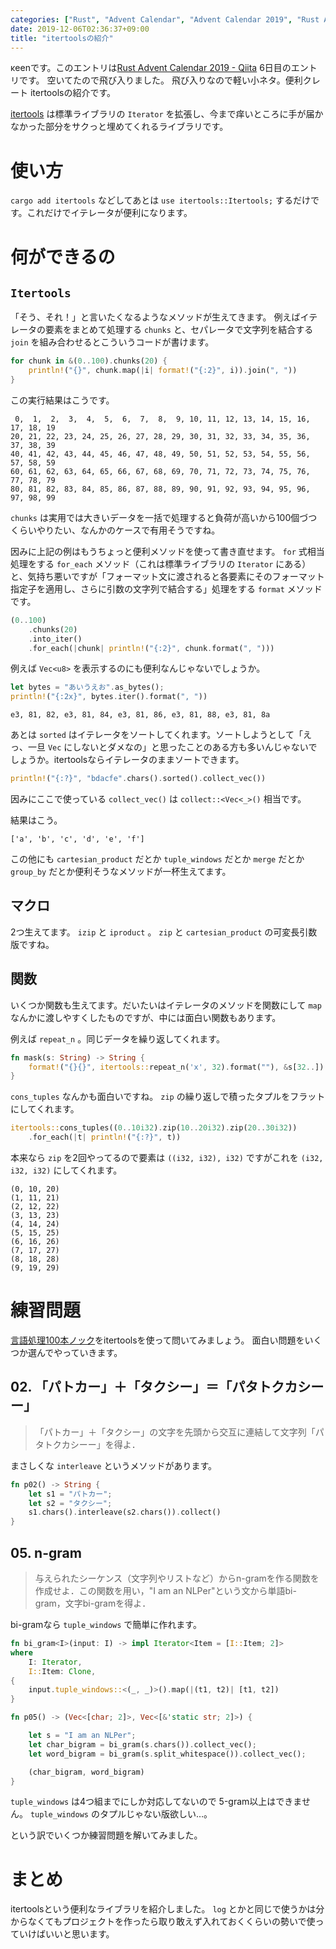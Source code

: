 ```yaml
---
categories: ["Rust", "Advent Calendar", "Advent Calendar 2019", "Rust Advent Calendar"]
date: 2019-12-06T02:36:37+09:00
title: "itertoolsの紹介"
---
```


κeenです。このエントリは[Rust Advent Calendar 2019 - Qiita](https://qiita.com/advent-calendar/2019/rust) 6日目のエントリです。
空いてたので飛び入りました。
飛び入りなので軽い小ネタ。便利クレート itertoolsの紹介です。

<!--more-->

[itertools](https://crates.io/crates/itertools) は標準ライブラリの `Iterator` を拡張し、今まで痒いところに手が届かなかった部分をサクっと埋めてくれるライブラリです。

# 使い方
`cargo add itertools` などしてあとは `use itertools::Itertools;` するだけです。これだけでイテレータが便利になります。

# 何ができるの
## `Itertools`

「そう、それ！」と言いたくなるようなメソッドが生えてきます。
例えばイテレータの要素をまとめて処理する `chunks` と、セパレータで文字列を結合する `join` を組み合わせるとこういうコードが書けます。

```rust
for chunk in &(0..100).chunks(20) {
    println!("{}", chunk.map(|i| format!("{:2}", i)).join(", "))
}
```

この実行結果はこうです。

```text
 0,  1,  2,  3,  4,  5,  6,  7,  8,  9, 10, 11, 12, 13, 14, 15, 16, 17, 18, 19
20, 21, 22, 23, 24, 25, 26, 27, 28, 29, 30, 31, 32, 33, 34, 35, 36, 37, 38, 39
40, 41, 42, 43, 44, 45, 46, 47, 48, 49, 50, 51, 52, 53, 54, 55, 56, 57, 58, 59
60, 61, 62, 63, 64, 65, 66, 67, 68, 69, 70, 71, 72, 73, 74, 75, 76, 77, 78, 79
80, 81, 82, 83, 84, 85, 86, 87, 88, 89, 90, 91, 92, 93, 94, 95, 96, 97, 98, 99
```

`chunks` は実用では大きいデータを一括で処理すると負荷が高いから100個づつくらいやりたい、なんかのケースで有用そうですね。

因みに上記の例はもうちょっと便利メソッドを使って書き直せます。
`for` 式相当処理をする `for_each` メソッド（これは標準ライブラリの `Iterator` にある）と、気持ち悪いですが「フォーマット文に渡されると各要素にそのフォーマット指定子を適用し、さらに引数の文字列で結合する」処理をする `format` メソッドです。

```rust
(0..100)
    .chunks(20)
    .into_iter()
    .for_each(|chunk| println!("{:2}", chunk.format(", ")))
```

例えば `Vec<u8>` を表示するのにも便利なんじゃないでしょうか。

```rust
let bytes = "あいうえお".as_bytes();
println!("{:2x}", bytes.iter().format(", "))
```


```text
e3, 81, 82, e3, 81, 84, e3, 81, 86, e3, 81, 88, e3, 81, 8a
```

あとは `sorted` はイテレータをソートしてくれます。ソートしようとして「えっ、一旦 `Vec` にしないとダメなの」と思ったことのある方も多いんじゃないでしょうか。itertoolsならイテレータのままソートできます。

```rust
println!("{:?}", "bdacfe".chars().sorted().collect_vec())
```

因みにここで使っている `collect_vec()` は `collect::<Vec<_>()` 相当です。

結果はこう。

```text
['a', 'b', 'c', 'd', 'e', 'f']
```

この他にも `cartesian_product` だとか `tuple_windows` だとか `merge` だとか `group_by` だとか便利そうなメソッドが一杯生えてます。

## マクロ
2つ生えてます。 `izip` と `iproduct` 。 `zip` と `cartesian_product` の可変長引数版ですね。

## 関数

いくつか関数も生えてます。だいたいはイテレータのメソッドを関数にして `map` なんかに渡しやすくしたものですが、中には面白い関数もあります。

例えば `repeat_n` 。同じデータを繰り返してくれます。

```rust
fn mask(s: String) -> String {
    format!("{}{}", itertools::repeat_n('x', 32).format(""), &s[32..])
}
```


`cons_tuples` なんかも面白いですね。 `zip` の繰り返しで積ったタプルをフラットにしてくれます。


```rust
itertools::cons_tuples((0..10i32).zip(10..20i32).zip(20..30i32))
    .for_each(|t| println!("{:?}", t))
```

本来なら `zip` を2回やってるので要素は `((i32, i32), i32)` ですがこれを `(i32, i32, i32)` にしてくれます。

```text
(0, 10, 20)
(1, 11, 21)
(2, 12, 22)
(3, 13, 23)
(4, 14, 24)
(5, 15, 25)
(6, 16, 26)
(7, 17, 27)
(8, 18, 28)
(9, 19, 29)
```


# 練習問題

[言語処理100本ノック](http://www.cl.ecei.tohoku.ac.jp/nlp100/)をitertoolsを使って問いてみましょう。
面白い問題をいくつか選んでやっていきます。

## 02. 「パトカー」＋「タクシー」＝「パタトクカシーー」

> 「パトカー」＋「タクシー」の文字を先頭から交互に連結して文字列「パタトクカシーー」を得よ．

まさしくな `interleave` というメソッドがあります。

```rust
fn p02() -> String {
    let s1 = "パトカー";
    let s2 = "タクシー";
    s1.chars().interleave(s2.chars()).collect()
}
```


## 05. n-gram

> 与えられたシーケンス（文字列やリストなど）からn-gramを作る関数を作成せよ．この関数を用い，"I am an NLPer"という文から単語bi-gram，文字bi-gramを得よ．

bi-gramなら `tuple_windows` で簡単に作れます。

``` rust
fn bi_gram<I>(input: I) -> impl Iterator<Item = [I::Item; 2]>
where
    I: Iterator,
    I::Item: Clone,
{
    input.tuple_windows::<(_, _)>().map(|(t1, t2)| [t1, t2])
}

fn p05() -> (Vec<[char; 2]>, Vec<[&'static str; 2]>) {

    let s = "I am an NLPer";
    let char_bigram = bi_gram(s.chars()).collect_vec();
    let word_bigram = bi_gram(s.split_whitespace()).collect_vec();

    (char_bigram, word_bigram)
}
```

`tuple_windows` は4つ組までにしか対応してないので 5-gram以上はできません。 `tuple_windows` のタプルじゃない版欲しい…。


という訳でいくつか練習問題を解いてみました。

# まとめ

itertoolsという便利なライブラリを紹介しました。 `log` とかと同じで使うかは分からなくてもプロジェクトを作ったら取り敢えず入れておくくらいの勢いで使っていけばいいと思います。


